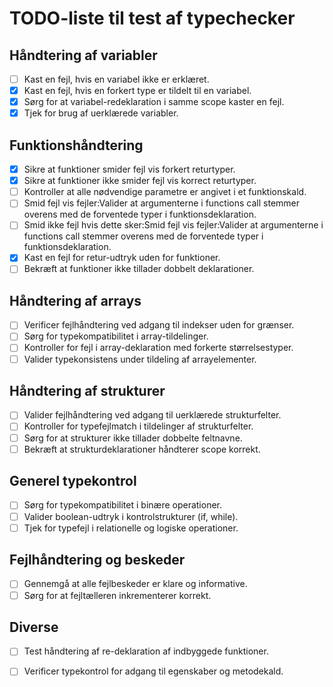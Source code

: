 # TODO-liste til test af typechecker

## Håndtering af variabler
- [ ] Kast en fejl, hvis en variabel ikke er erklæret.
- [x] Kast en fejl, hvis en forkert type er tildelt til en variabel.
- [x] Sørg for at variabel-redeklaration i samme scope kaster en fejl.
- [x] Tjek for brug af uerklærede variabler.

## Funktionshåndtering
- [x] Sikre at funktioner smider fejl vis forkert returtyper.
- [x] Sikre at funktioner ikke smider fejl vis korrect returtyper.
- [ ] Kontroller at alle nødvendige parametre er angivet i et funktionskald.
- [ ] Smid fejl vis fejler:Valider at argumenterne i functions call stemmer overens med de forventede typer i funktionsdeklaration.
- [ ] Smid ikke fejl hvis dette sker:Smid fejl vis fejler:Valider at argumenterne i functions call stemmer overens med de forventede typer i funktionsdeklaration.
- [x] Kast en fejl for retur-udtryk uden for funktioner.
- [ ] Bekræft at funktioner ikke tillader dobbelt deklarationer.

## Håndtering af arrays
- [ ] Verificer fejlhåndtering ved adgang til indekser uden for grænser.
- [ ] Sørg for typekompatibilitet i array-tildelinger.
- [ ] Kontroller for fejl i array-deklaration med forkerte størrelsestyper.
- [ ] Valider typekonsistens under tildeling af arrayelementer.

## Håndtering af strukturer
- [ ] Valider fejlhåndtering ved adgang til uerklærede strukturfelter.
- [ ] Kontroller for typefejlmatch i tildelinger af strukturfelter.
- [ ] Sørg for at strukturer ikke tillader dobbelte feltnavne.
- [ ] Bekræft at strukturdeklarationer håndterer scope korrekt.

## Generel typekontrol
- [ ] Sørg for typekompatibilitet i binære operationer.
- [ ] Valider boolean-udtryk i kontrolstrukturer (if, while).
- [ ] Tjek for typefejl i relationelle og logiske operationer.

## Fejlhåndtering og beskeder
- [ ] Gennemgå at alle fejlbeskeder er klare og informative.
- [ ] Sørg for at fejltælleren inkrementerer korrekt.

## Diverse
- [ ] Test håndtering af re-deklaration af indbyggede funktioner.
- [ ] Verificer typekontrol for adgang til egenskaber og metodekald.


